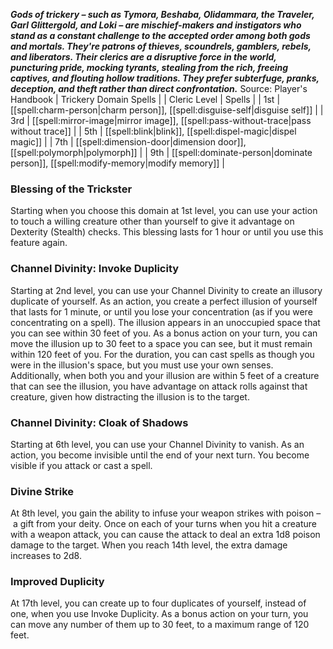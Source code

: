 ***Gods of trickery – such as Tymora, Beshaba, Olidammara, the Traveler, Garl Glittergold, and Loki – are mischief-makers and instigators who stand as a constant challenge to the accepted order among both gods and mortals. They're patrons of thieves, scoundrels, gamblers, rebels, and liberators. Their clerics are a disruptive force in the world, puncturing pride, mocking tyrants, stealing from the rich, freeing captives, and flouting hollow traditions. They prefer subterfuge, pranks, deception, and theft rather than direct confrontation.***
Source: Player's Handbook
| Trickery Domain Spells |
| Cleric Level | Spells |
| 1st | [[spell:charm-person|charm person]], [[spell:disguise-self|disguise self]] |
| 3rd | [[spell:mirror-image|mirror image]], [[spell:pass-without-trace|pass without trace]] |
| 5th | [[spell:blink|blink]], [[spell:dispel-magic|dispel magic]] |
| 7th | [[spell:dimension-door|dimension door]], [[spell:polymorph|polymorph]] |
| 9th | [[spell:dominate-person|dominate person]], [[spell:modify-memory|modify memory]] |
### Blessing of the Trickster
Starting when you choose this domain at 1st level, you can use your action to touch a willing creature other than yourself to give it advantage on Dexterity (Stealth) checks. This blessing lasts for 1 hour or until you use this feature again.
### Channel Divinity: Invoke Duplicity
Starting at 2nd level, you can use your Channel Divinity to create an illusory duplicate of yourself.
As an action, you create a perfect illusion of yourself that lasts for 1 minute, or until you lose your concentration (as if you were concentrating on a spell). The illusion appears in an unoccupied space that you can see within 30 feet of you. As a bonus action on your turn, you can move the illusion up to 30 feet to a space you can see, but it must remain within 120 feet of you.
For the duration, you can cast spells as though you were in the illusion's space, but you must use your own senses. Additionally, when both you and your illusion are within 5 feet of a creature that can see the illusion, you have advantage on attack rolls against that creature, given how distracting the illusion is to the target.
### Channel Divinity: Cloak of Shadows
Starting at 6th level, you can use your Channel Divinity to vanish.
As an action, you become invisible until the end of your next turn. You become visible if you attack or cast a spell.
### Divine Strike
At 8th level, you gain the ability to infuse your weapon strikes with poison – a gift from your deity. Once on each of your turns when you hit a creature with a weapon attack, you can cause the attack to deal an extra 1d8 poison damage to the target. When you reach 14th level, the extra damage increases to 2d8.
### Improved Duplicity
At 17th level, you can create up to four duplicates of yourself, instead of one, when you use Invoke Duplicity. As a bonus action on your turn, you can move any number of them up to 30 feet, to a maximum range of 120 feet.